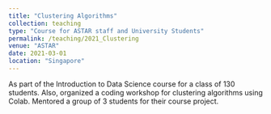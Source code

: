```yaml
---
title: "Clustering Algorithms"
collection: teaching
type: "Course for ASTAR staff and University Students"
permalink: /teaching/2021_Clustering
venue: "ASTAR"
date: 2021-03-01
location: "Singapore"
---
```


As part of the Introduction to Data Science course for a class of 130 students. Also, organized a coding workshop for clustering algorithms using Colab. Mentored a group of 3 students for their course project.